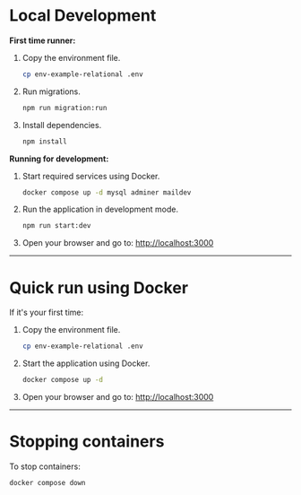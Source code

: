 # Local Development

**First time runner:**

1. Copy the environment file.

   ```bash
   cp env-example-relational .env
   ```

2. Run migrations.

   ```bash
   npm run migration:run
   ```

3. Install dependencies.

   ```bash
   npm install
   ```

**Running for development:**

1. Start required services using Docker.

   ```bash
   docker compose up -d mysql adminer maildev
   ```

2. Run the application in development mode.

   ```bash
   npm run start:dev
   ```

3. Open your browser and go to: [http://localhost:3000](http://localhost:3000)

------

# Quick run using Docker

If it's your first time:

1. Copy the environment file.

   ```bash
   cp env-example-relational .env
   ```

2. Start the application using Docker.

   ```bash
   docker compose up -d
   ```

3. Open your browser and go to: [http://localhost:3000](http://localhost:3000)

----

# Stopping containers

To stop containers:

```bash
docker compose down
```
 
